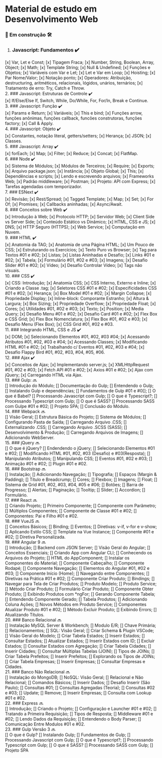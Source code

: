 # Material de estudo em Desenvolvimento Web

### :construction: Em construção :hammer_and_wrench:  
  
1. ### Javascript: Fundamentos :heavy_check_mark:  
  [x] Var, Let e Const;
  [x] Tipagem Fraca;
  [x] Number, String, Boolean, Array, Object;
  [x] Math;
  [x] Template String;
  [x] Null & Undefined;
  [x] Funções e Objetos;
  [x] Variáveis com Var e Let;
  [x] Let e Var em Loop;
  [x] Hoisting;
  [x] Par Nome/Valor;
  [x] Notação ponto;
  [x] Operadores: Atribuição, destructuring, aritméticos, relacionais, lógidos, unários, ternários;
  [x] Tratamento de erro: Try, Catch e Throw.  
2. ### Javascript: Estruturas de Controle :heavy_check_mark:  
  [x] If/Else/Else If, Switch, While, Do/While, For, For/In, Break e Continue.  
3. ### Javascript: Função :heavy_check_mark:  
  [x] Params e Return;
  [x] Variáveis;
  [x] This e bind;
  [x] Funções arrow, funções anônimas, funções callback, funcões construtoras, funções factory;
  [x] Call & Apply.  
4. ### Javascript: Objeto :heavy_check_mark:  
  [x] Constantes, notação literal, getters/setters;
  [x] Herança;
  [x] JSON;
  [x] Classes.  
5. ### Javascript: Array :heavy_check_mark:  
  [x] forEach;
  [x] Map;
  [x] Filter;
  [x] Reduce;
  [x] Concat;
  [x] FlatMap.  
6. ### Node :heavy_check_mark:  
  [x] Sistema de Módulos;
  [x] Módulos de Terceiros;
  [x] Require;
  [x] Exports;
  [x] Arquivo package.json;
  [x] Instância;
  [x] Objeto Global;
  [x] This;
  [x] Dependências e scripts;
  [x] Lendo e escrevendo arquivos;
  [x] Frameworks Web;
  [x] Padrão middleware;
  [x] Postman;
  [x] Projeto: API com Express;
  [x] Tarefas agendadas com temporizador.  
7. ### ESNext :heavy_check_mark:  
  [x] Revisão;
  [x] Rest/Spread;
  [x] Tagged Template;
  [x] Map;
  [x] Set;
  [x] For Of;
  [x] Promises;
  [x] Callbacks aninhadas;
  [x] Async/Await.  
8.  ### Conceitos sobre Web :heavy_check_mark:  
  [x] Introdução à Web;
  [x] Protocolo HTTP;
  [x] Servidor Web;
  [x] Client Side vs Server Side;
  [x] Conteúdo Estático vs Dinâmico;
  [x] HTML, CSS e JS;
  [x] DNS;
  [x] HTTP Seguro (HTTPS);
  [x] Web Service;
  [x] Computação em Nuvem.  
9. ### HTML :heavy_check_mark:  
  [x] Anatomia da TAG;
  [x] Anatomia de uma Página HTML;
  [x] Um Pouco de CSS;
  [x] Estruturando os Exercícios;
  [x] Texto Puro vs Browser;
  [x] Tag para Textos #01 e #02;
  [x] Listas;
  [x] Listas Aninhadas e Desafio;
  [x] Links #01 e #02;
  [x] Tabela;
  [x] Formulário #01, #02 e #03;
  [x] Imagens;
  [x] Desafio Slider #01 e #02;
  [x] Vídeo;
  [x] Desafio Controlar Vídeo;
  [x] Tags não visuais.  
10. ### CSS :heavy_check_mark:  
  [x] CSS: Introdução;
  [x] Anatomia CSS;
  [x] CSS Interno, Externo e Inline;
  [x] Criando a Classe .tag;
  [x] Seletores CSS #01 e #02;
  [x] Especificidades CSS #01 e #02;
  [x] Herança;
  [x] Box Model #01 e #02;
  [x] Margin Collapse;
  [x] Propriedade Display;
  [x] Inline-block: Comporante Estranho;
  [x] Altura & Largura;
  [x] Box Sizing;
  [x] Propriedade Overflow;
  [x] Propriedade Float;
  [x] Cores;
  [x] Utilidades #01, #02 e #03;
  [x] Texto;
  [x] Position;
  [x] Media Query;
  [x] Desafio Menu #01 e #02;
  [x] Desafio Card #01 e #02;
  [x] Flex Box e CSS Grid;
  [x] Flex Box Nomenclatura;
  [x] Flex Box #01, #02 e #03;
  [x] Desafio Menu (Flex Box);
  [x] CSS Grid #01, #02 e #03.  
11. ### Integrando HTML, CSS e JS :heavy_check_mark:  
  [x] DOM;
  [x] Selecionando Elementos #01, #02, #03  #04;
  [x] Acessando Atributos #01, #02, #03 e #04;
  [x] Acessando Classes;
  [x] Modificando HTML #01 e #02;
  [x] Trabalhando c/ Eventos #01, #02, #03 e #04;
  [x] Desafio Flappy Bird #01, #02, #03, #04, #05, #06.  
12. ### Ajax :heavy_check_mark:  
  [x] Conceitos de Ajax;
  [x] Implementando server.js;
  [x] XMLHttpRequest #01, #02 e #03;
  [x] Fetch API #01 e #02;
  [x] Axios #01 e #02;
  [x] Ajax com jQuery;
  [x] Carregando HTML via Ajax.  
13. ### Gulp: :soon:  
  [] Introdução do Módulo;
  [] Documentação do Gulp;
  [] Entendendo o Gulp;
  [] Instalando Gulp e dependências;
  [] Fundamentos de Gulp #01 e #0[];
  [] O que é Babel?
  [] Processando Javascript com Gulp;
  [] O que é Typescript?;
  [] Processando Typescript com Gulp;
  [] O que é SASS?
  [] Processando SASS com Gulpe #01 e #02;
  [] Projeto SPA;
  [] Conclusão do Módulo.  
14. ### Webpack :soon:  
  [] Visão Geral;
  [] Estrutura Básica do Projeto;
  [] Sistema de Módulos;
  [] Configurando Pasta de Saída;
  [] Carregando Arquivo .CSS;
  [] Externalizando .CSS;
  [] Carregando Arquivo .SCSS (SASS);
  [] Desenvolvimento & Produção;
  [] Carregando Arquivos de Imagens;
  [] Adicionando WebServer.  
15. ### jQuery :soon:  
  [] O que é jQuery?
  [] Endendendo o jQuery;
  [] Selecionando Elementos #01 e #02;
  [] Modificando HTML #01, #02, #03 (Desafio) e #03(Resposta);
  [] Manipulando Atributos;
  [] Manipulando CSS;
  [] Eventos #01, #02 e #03;
  [] Animação #01 e #02;
  [] Plugin #01 e #02.  
16. ### Bootstrap :soon:  
  [] Instalação;
  [] Adicionando Navegação;
  [] Tipografia;
  [] Espaços (Margin & Padding);
  [] Título e Breadcrump;
  [] Cores;
  [] Flexbox;
  [] Imagens;
  [] Float;
  [] Sistema de Grid #01, #02, #03, #04, #05 e #06;
  [] Botões;
  [] Barra de Progresso;
  [] Alertas;
  [] Paginação;
  [] Tooltip;
  [] Slider;
  [] Accordion;
  [] Formulário.  
17. ### React :soon:  
  [] Criando Projeto;
  [] Primeiro Componente;
  [] Componente com Parâmetro;
  [] Múltiplos Componentes;
  [] Componente de Classe #01 e #02;
  [] Componentes: Pai e Filho #01 e #02.  
18. ### VueJS :soon:  
  [] Conceitos Básicos;
  [] Binding;
  [] Eventos;
  [] Diretivas: v-if, v-for e v-show;
  [] Aplicando Estilo CSS;
  [] Template na Vue Instance;
  [] Componente #01 e #02;
  [] Diretiva Personalizada.  
19. ### Angular 9 :soon:  
  [] Introdução;
  [] Backend com JSON Server;
  [] Visão Geral do Angular;
  [] Conceitos Essenciais;
  [] Criando App com Angular CLI;
  [] Conhecendo os Arquivos do Projeto;
  [] HTML do AppComponent;
  [] Instalar os Componentes do Material;
  [] Componente Cabeçalho;
  [] Componente Rodapé;
  [] Componente Navegação;
  [] Elementos do Angular #01, #02 e #03;
  [] Componente Início (Home);
  [] Navegando entre Componentes;
  [] Diretivas na Prática #01 e #02;
  [] Componente Criar Produto;
  [] Bindings;
  [] Navegar para Tela de Criar Produtos;
  [] Produto Modelo;
  [] Produto Service;
  [] Método Criar Produto;
  [] Formulário Criar Produto;
  [] Componente Obter Produto;
  [] Exibindo Produtos com *ngFor;
  [] Gerando Componente Tabela;
  [] Entendendo Componente Gerado;
  [] Tabela Produtos;
  [] Adicionando Coluna Ações;
  [] Novos Métodos em Produto Service;
  [] Componentes Atualizar Produto #01 e #02;
  [] Método Excluir Produto;
  [] Exibindo Errors;
  [] Atualizando Títulos.  
20. ### Banco Relacional :soon:  
  [] Instalação MySQL Server & Workbench;
  [] Modulo E/R;
  [] Chave Primária;
  [] Relacionamentos;
  [] SQL: Visão Geral;
  [] Criar Schema & Plugin VSCode;
  [] Visão Geral do Modelo;
  [] Criar Tabela Estados;
  [] Inserir Estados;
  [] Consultar Estados;
  [] Atualizar Estados;
  [] Inserir Estados com ID;
  [] Excluir Estados;
  [] Consultar Estados com Agregação;
  [] Criar Tabela Cidades;
  [] Inserir Cidades;
  [] Consultar Múltiplas Tabelas (JOIN);
  [] Tipos de JOINs;
  [] Criar Tabela Prefeitos;
  [] Inserir Prefeitos;
  [] Explorando os Tipos de JOINs;
  [] Criar Tabela Empresas;
  [] Inserir Empresas;
  [] Consultar Empresas e Cidades.  
21. ### Banco Não Relacional :soon:  
  [] Instalação do MongoDB;
  [] NoSQL: Visão Geral;
  [] Relacional e Não Relacional;
  [] Comandos Básicos;
  [] Inserir Dados;
  [] Desafio Inserir (São Paulo);
  [] Consultas #01;
  [] Consultas Agregadas (Teoria);
  [] Consultas #02 e #03;
  [] Update;
  [] Remove;
  [] Inserir Empresas;
  [] Consulta com Lookup #01 e #02.  
22. ### Express :soon:  
  [] Introdução;
  [] Criando o Projeto;
  [] Configuração e Launcher #01 e #02;
  [] Tratando a Primeira Requisição;
  [] Tipos de Resposta;
  [] Middleware #01 e #02;
  [] Lendo Dados da Requisição;
  [] Entendendo o Body Parser;
  [] Comunicação Entre Modulos #01 e #02.  
23. ### Gulp Versão 3 :soon:  
  [] O que é Gulp?
  [] Instalando Gulp;
  [] Fundamentos de Gulp;
  [] Processando Javascript com Gulp;
  [] O que é Typescript?;
  [] Processando Typescript com Gulp;
  [] O que é SASS?
  [] Processando SASS com Gulp;
  [] Projeto SPA